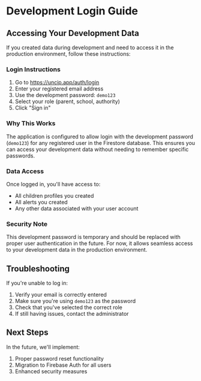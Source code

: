 # Development Login Guide

## Accessing Your Development Data

If you created data during development and need to access it in the production environment, follow these instructions:

### Login Instructions

1. Go to https://uncip.app/auth/login
2. Enter your registered email address
3. Use the development password: `demo123`
4. Select your role (parent, school, authority)
5. Click "Sign in"

### Why This Works

The application is configured to allow login with the development password (`demo123`) for any registered user in the Firestore database. This ensures you can access your development data without needing to remember specific passwords.

### Data Access

Once logged in, you'll have access to:
- All children profiles you created
- All alerts you created
- Any other data associated with your user account

### Security Note

This development password is temporary and should be replaced with proper user authentication in the future. For now, it allows seamless access to your development data in the production environment.

## Troubleshooting

If you're unable to log in:

1. Verify your email is correctly entered
2. Make sure you're using `demo123` as the password
3. Check that you've selected the correct role
4. If still having issues, contact the administrator

## Next Steps

In the future, we'll implement:
1. Proper password reset functionality
2. Migration to Firebase Auth for all users
3. Enhanced security measures